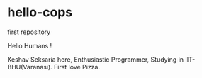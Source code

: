 # hello-cops
first repository

Hello Humans !

Keshav Seksaria here, Enthusiastic Programmer, Studying in IIT-BHU(Varanasi). 
First love Pizza.



